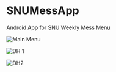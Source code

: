 # SNUMessApp
Android App for SNU Weekly Mess Menu

![Main Menu](https://raw.githubusercontent.com/mr-karan/SNUMessApp/master/screenshots/Screenshot_2015-11-09-12-43-40-264.jpeg)

![DH 1](https://raw.githubusercontent.com/mr-karan/SNUMessApp/master/screenshots/Screenshot_2015-11-09-12-43-47-405.jpeg)

![DH2](https://raw.githubusercontent.com/mr-karan/SNUMessApp/master/screenshots/DH2.jpeg)
